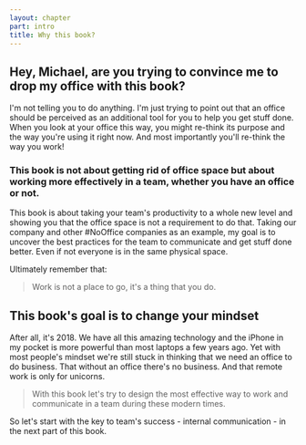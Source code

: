 ```yaml
---
layout: chapter
part: intro
title: Why this book?
---
```



## Hey, Michael, are you trying to convince me to drop my office with this book?

I'm not telling you to do anything. I'm just trying to point out that an office should be perceived as an additional tool for you to help you get stuff done. When you look at your office this way, you might re-think its purpose and the way you're using it right now. And most importantly you'll re-think the way you work!

### This book is not about getting rid of office space but about working more effectively in a team, whether you have an office or not.

This book is about taking your team's productivity to a whole new level and showing you that the office space is not a requirement to do that. Taking our company and other #NoOffice companies as an example, my goal is to uncover the best practices for the team to communicate and get stuff done better. Even if not everyone is in the same physical space.

Ultimately remember that:

> Work is not a place to go, it's a thing that you do.

## This book's goal is to change your mindset

After all, it's 2018. We have all this amazing technology and the iPhone in my pocket is more powerful than most laptops a few years ago. Yet with most people's mindset we're still stuck in thinking that we need an office to do business. That without an office there's no business. And that remote work is only for unicorns.

> With this book let's try to design the most effective way to work and communicate in a team during these modern times.

So let's start with the key to team's success - internal communication - in the next part of this book.